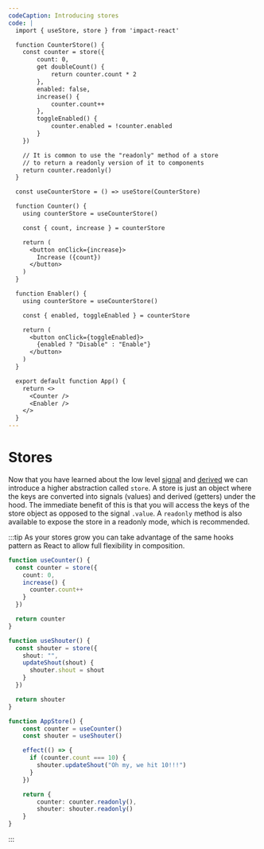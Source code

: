 ```yaml
---
codeCaption: Introducing stores
code: |
  import { useStore, store } from 'impact-react'

  function CounterStore() {
    const counter = store({
        count: 0,
        get doubleCount() {
            return counter.count * 2
        },
        enabled: false,
        increase() {
            counter.count++
        },
        toggleEnabled() {
            counter.enabled = !counter.enabled
        }
    })

    // It is common to use the "readonly" method of a store
    // to return a readonly version of it to components
    return counter.readonly()
  }

  const useCounterStore = () => useStore(CounterStore)

  function Counter() {
    using counterStore = useCounterStore()

    const { count, increase } = counterStore

    return (
      <button onClick={increase}>
        Increase ({count})
      </button>
    )
  }

  function Enabler() {
    using counterStore = useCounterStore()

    const { enabled, toggleEnabled } = counterStore

    return (
      <button onClick={toggleEnabled}>
        {enabled ? "Disable" : "Enable"}
      </button>
    )
  }

  export default function App() {
    return <>
      <Counter />
      <Enabler />
    </>
  }
---
```


# Stores

Now that you have learned about the low level [signal](../signal.md) and [derived](../derived.md) we can introduce a higher abstraction called `store`. A store is just an object where the keys are converted into signals (values) and derived (getters) under the hood. The immediate benefit of this is that you will access the keys of the store object as opposed to the signal `.value`. A `readonly` method is also available to expose the store in a readonly mode, which is recommended.

<ClientOnly>
  <Playground />
</ClientOnly>

:::tip
As your stores grow you can take advantage of the same hooks pattern as React to allow full flexibility in composition.

```ts
function useCounter() {
  const counter = store({
    count: 0,
    increase() {
      counter.count++
    }
  })

  return counter
}

function useShouter() {
  const shouter = store({
    shout: "",
    updateShout(shout) {
      shouter.shout = shout
    }
  })

  return shouter
}

function AppStore() {
    const counter = useCounter()
    const shouter = useShouter()

    effect(() => {
      if (counter.count === 10) {
        shouter.updateShout("Oh my, we hit 10!!!")
      }
    })

    return {
        counter: counter.readonly(),
        shouter: shouter.readonly()
    }
}
```
:::